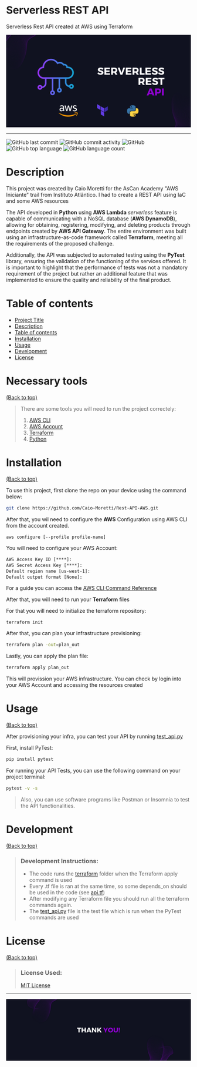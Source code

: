 # Serverless REST API
Serverless Rest API created at AWS using Terraform

![](img/banner.png)

---
![GitHub last commit](https://img.shields.io/github/last-commit/caio-moretti/Rest-API-AWS)
![GitHub commit activity](https://img.shields.io/github/commit-activity/m/caio-moretti/Rest-API-AWS)
![GitHub](https://img.shields.io/github/license/Caio-Moretti/Rest-API-AWS)
![GitHub top language](https://img.shields.io/github/languages/top/caio-moretti/Rest-API-AWS)
![GitHub language count](https://img.shields.io/github/languages/count/caio-moretti/rest-api-aws)
# Description

This project was created by Caio Moretti for the AsCan Academy "AWS Iniciante" trail from Instituto Atlântico.
I had to create a REST API using IaC and some AWS resources

The API developed in **Python** using **AWS Lambda** _serverless_ feature is capable of communicating with a
NoSQL database (**AWS DynamoDB**), allowing for obtaining, registering, modifying, and deleting products
through endpoints created by **AWS API Gateway**. The entire environment was built using an
infrastructure-as-code framework called **Terraform**, meeting all the requirements of the proposed
challenge.

Additionally, the API was subjected to automated testing using the **PyTest** library, ensuring the
validation of the functioning of the services offered. It is important to highlight that the
performance of tests was not a mandatory requirement of the project but rather an additional feature
that was implemented to ensure the quality and reliability of the final product.

# Table of contents

<!-- After you have introduced your project, it is a good idea to add a **Table of contents** or **TOC** as **cool** people say it. This would make it easier for people to navigate through your README and find exactly what they are looking for.
Here is a sample TOC(*wow! such cool!*) that is actually the TOC for this README. -->

- [Project Title](#serverless-rest-api)
- [Description](#description)
- [Table of contents](#table-of-contents)
- [Installation](#installation)
- [Usage](#usage)
- [Development](#development)
- [License](#license)

# Necessary tools
[(Back to top)](#table-of-contents)

> There are some tools you will need to run the project correctely:
> 1. [AWS CLI](https://docs.aws.amazon.com/pt_br/cli/latest/userguide/getting-started-install.html)
> 2. [AWS Account](https://aws.amazon.com/pt/premiumsupport/knowledge-center/create-and-activate-aws-account/)
> 3. [Terraform](https://developer.hashicorp.com/terraform/tutorials/aws-get-started/install-cli)
> 4. [Python](https://www.python.org/downloads/)

# Installation

[(Back to top)](#table-of-contents)

To use this project, first clone the repo on your device using the command below:
 ```bash
 git clone https://github.com/Caio-Moretti/Rest-API-AWS.git
 ```
After that, you wil need to configure the **AWS** Configuration using AWS CLI from the account created.
```
aws configure [--profile profile-name]
```
You will need to configure your AWS Account:
```
AWS Access Key ID [****]:
AWS Secret Access Key [****]:
Default region name [us-west-1]:
Default output format [None]:
```

For a guide you can access the [AWS CLI Command Reference](https://docs.aws.amazon.com/cli/latest/reference/configure/)

After that, you will need to run your **Terraform** files

For that you will need to initialize the terraform repository:
```bash
terraform init
```
After that, you can plan your infrastructure provisioning:
```bash
terraform plan -out=plan_out
```
Lastly, you can apply the plan file:
```bash
terraform apply plan_out
```
This will provission your AWS infrastructure. You can check by login into your AWS Account and accessing the
resources created

# Usage
[(Back to top)](#table-of-contents)

After provisioning your infra, you can test your API by running [test_api.py](test_api.py)

First, install PyTest:
```bash
pip install pytest
```
For running your API Tests, you can use the following command on your project terminal:
```bash
pytest -v -s
```
> Also, you can use software programs like Postman or Insomnia to test the API functionalities.

# Development
[(Back to top)](#table-of-contents)

> ### Development Instructions:
> - The code runs the [terraform](terraform) folder when the Terraform apply command is used
> - Every .tf file is ran at the same time, so some depends_on should be used in the code (see [api.tf](terraform/api.tf))
> - After modifying any Terraform file you should run all the terraform commands again.
> - The [test_api.py](test_api.py) file is the test file which is run when the PyTest commands are used

# License
[(Back to top)](#table-of-contents)

<!-- Adding the license to README is a good practice so that people can easily refer to it.
Make sure you have added a LICENSE file in your project folder. **Shortcut:** Click add new file in your root of your repo in GitHub > Set file name to LICENSE > GitHub shows LICENSE templates > Choose the one that best suits your project!
I personally add the name of the license and provide a link to it like below. -->
> ### License Used:
> [MIT License](LICENSE)
---

![](img/footer.png)